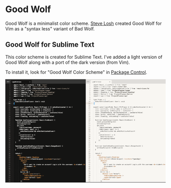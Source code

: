 # Good Wolf

Good Wolf is a minimalist color scheme. [Steve Losh](https://stevelosh.com/projects/badwolf/) created Good Wolf for Vim as a "syntax less" variant of Bad Wolf.

## Good Wolf for Sublime Text

This color scheme is created for Sublime Text. I've added a light version of Good Wolf along with a port of the dark version (from Vim).

To install it, look for "Good Wolf Color Scheme" in [Package Control](https://packagecontrol.io/packages/Good%20Wolf%20Color%20Scheme).

![](https://raw.githubusercontent.com/ryanolsonx/sublimetext-goodwolf-theme/master/GoodWolf.png)
